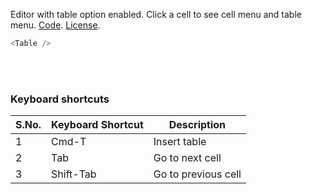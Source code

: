 Editor with table option enabled. Click a cell to see cell menu and table menu. <a target="_blank" href="https://github.com/nib-edit/Nib/blob/master/packages/docs/advance-features/Table/index.jsx">Code</a>. [License](#/License).
<br />

```js
<Table />
```

<br />
<br />

### Keyboard shortcuts

| S.No. | Keyboard Shortcut | Description         |
| ----- | ----------------- | ------------------- |
| 1     | Cmd-T             | Insert table        |
| 2     | Tab               | Go to next cell     |
| 3     | Shift-Tab         | Go to previous cell |
